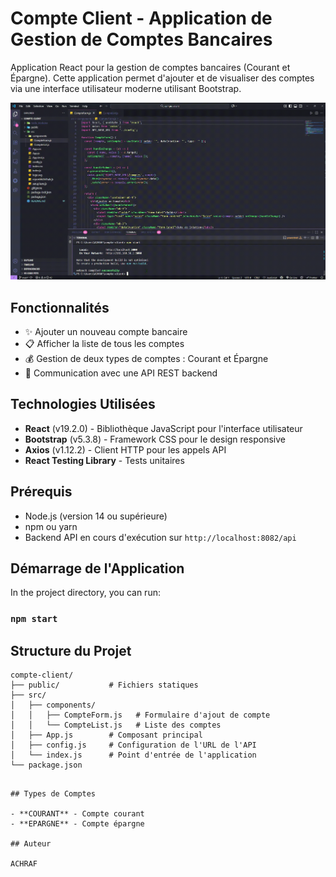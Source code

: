 # Compte Client - Application de Gestion de Comptes Bancaires

Application React pour la gestion de comptes bancaires (Courant et Épargne). Cette application permet d'ajouter et de visualiser des comptes via une interface utilisateur moderne utilisant Bootstrap.

![Démonstration](src/assets/demo.gif)

## Fonctionnalités

- ✨ Ajouter un nouveau compte bancaire
- 📋 Afficher la liste de tous les comptes
- 💰 Gestion de deux types de comptes : Courant et Épargne
- 🔄 Communication avec une API REST backend

## Technologies Utilisées

- **React** (v19.2.0) - Bibliothèque JavaScript pour l'interface utilisateur
- **Bootstrap** (v5.3.8) - Framework CSS pour le design responsive
- **Axios** (v1.12.2) - Client HTTP pour les appels API
- **React Testing Library** - Tests unitaires

## Prérequis

- Node.js (version 14 ou supérieure)
- npm ou yarn
- Backend API en cours d'exécution sur `http://localhost:8082/api`

## Démarrage de l'Application

In the project directory, you can run:

### `npm start`

## Structure du Projet

```
compte-client/
├── public/           # Fichiers statiques
├── src/
│   ├── components/
│   │   ├── CompteForm.js   # Formulaire d'ajout de compte
│   │   └── CompteList.js   # Liste des comptes
│   ├── App.js        # Composant principal
│   ├── config.js     # Configuration de l'URL de l'API
│   └── index.js      # Point d'entrée de l'application
└── package.json
```

```

## Types de Comptes

- **COURANT** - Compte courant
- **EPARGNE** - Compte épargne

## Auteur

ACHRAF
```
